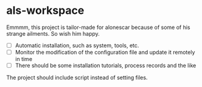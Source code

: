 # als-workspace

Emmmm, this project is tailor-made for alonescar because of some of his strange ailments.
So wish him happy.

- [ ] Automatic installation, such as system, tools, etc.
- [ ] Monitor the modification of the configuration file and update it remotely in time
- [ ] There should be some installation tutorials, process records and the like

The project should include script instead of setting files.
